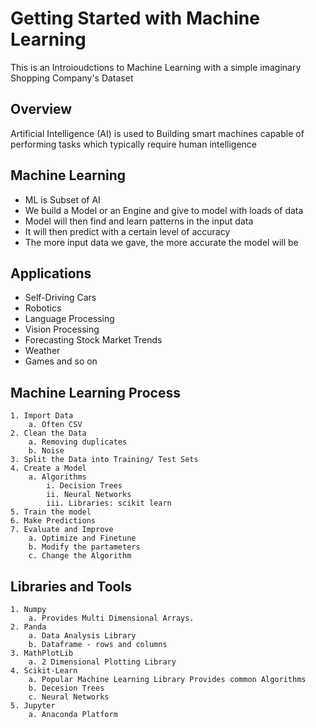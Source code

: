 # Getting Started with Machine Learning

This is an Introioudctions to Machine Learning with a simple imaginary Shopping Company's Dataset

## Overview

Artificial Intelligence (AI) is used to Building smart machines capable of performing tasks which typically require human intelligence

## Machine Learning

* ML is Subset of AI
* We build a Model or an Engine and give to model with loads of data
* Model will then find and learn patterns in the input data
* It will then predict with a certain level of accuracy
* The more input data we gave, the more accurate the model will be


## Applications

* Self-Driving Cars
* Robotics
* Language Processing
* Vision Processing
* Forecasting Stock Market Trends
* Weather
* Games and so on

## Machine Learning Process 

	1. Import Data
		a. Often CSV
	2. Clean the Data
		a. Removing duplicates
		b. Noise
	3. Split the Data into Training/ Test Sets
	4. Create a Model
		a. Algorithms
			i. Decision Trees
			ii. Neural Networks 
			iii. Libraries: scikit learn
	5. Train the model
	6. Make Predictions
	7. Evaluate and Improve
		a. Optimize and Finetune
		b. Modify the partameters
		c. Change the Algorithm
	

## Libraries and Tools

	1. Numpy
		a. Provides Multi Dimensional Arrays.
	2. Panda
		a. Data Analysis Library
		b. Dataframe - rows and columns
	3. MathPlotLib
		a. 2 Dimensional Plotting Library
	4. Scikit-Learn
		a. Popular Machine Learning Library Provides common Algorithms
		b. Decesion Trees
		c. Neural Networks
	5. Jupyter
		a. Anaconda Platform
